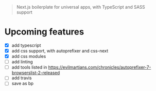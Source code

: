 > Next.js boilerplate for universal apps, with TypeScript and SASS support

# Upcoming features
- [x] add typescript
- [x] add css support, with autoprefixer and css-next
- [x] add css modules
- [ ] add linting
- [ ] add tools listed in https://evilmartians.com/chronicles/autoprefixer-7-browserslist-2-released
- [ ] add travis
- [ ] save as bp
